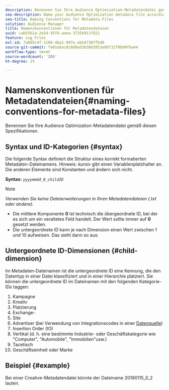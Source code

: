 ```yaml
---
description: Benennen Sie Ihre Audience Optimization-Metadatendatei gemäß diesen Spezifikationen.
seo-description: Name your Audience Optimization metadata file according to these specifications.
seo-title: Naming Conventions for Metadata Files
solution: Audience Manager
title: Namenskonventionen für Metadatendateien
uuid: cab55b2a-2e54-45f6-aeea-3735b911f821
feature: Log Files
exl-id: 7a895c4f-1100-4ba1-947e-abb47307fb40
source-git-commit: fe01ebac8c0d0ad3630d3853e0bf32f0b00f6a44
workflow-type: tm+mt
source-wordcount: '205'
ht-degree: 2%

---
```


# Namenskonventionen für Metadatendateien{#naming-conventions-for-metadata-files}

Benennen Sie Ihre Audience Optimization-Metadatendatei gemäß diesen Spezifikationen.

## Syntax und ID-Kategorien {#syntax}

Die folgende Syntax definiert die Struktur eines korrekt formatierten Metadaten-Dateinamens. Hinweis: *kursiv* gibt einen Variablenplatzhalter an. Die anderen Elemente sind Konstanten und ändern sich nicht.

**Syntax:** *`yyyymmdd_0_childID`*

>[!NOTE]
>
>*Verwenden Sie keine Dateierweiterungen in Ihren Metadatendateien (.txt oder andere).*

<!--In the name syntax, you'll notice a parent ID variable. Don't confuse it with the parent ID used in the [metadata file contents](../../../reporting/audience-optimization-reports/metadata-files-intro/metadata-file-contents.md). These 2 variables seem similar, but they represent different things:-->

* Die mittlere Komponente **0** ist technisch die übergeordnete ID, bei der es sich um ein veraltetes Feld handelt. Der Wert sollte immer auf **0** gesetzt werden.
* Die untergeordnete ID kann je nach Dimension einen Wert zwischen 1 und 10 aufweisen. Das sieht dann so aus:

## Untergeordnete ID-Dimensionen {#child-dimension}

Im Metadaten-Dateinamen ist die untergeordnete ID eine Kennung, die den Datentyp in einer Datei klassifiziert und in einer Hierarchie platziert. Sie können die untergeordnete ID im Dateinamen mit den folgenden Kategorie-IDs taggen:

1. Kampagne
1. Kreativ
1. Platzierung
1. Exchange-
1. Site
1. Advertiser (bei Verwendung von Integrationscodes in einer [Datenquelle](../../../features/manage-datasources.md#details))
1. Insertion Order (IO)
1. Vertikal (d. h. eine bestimmte Industrie- oder Geschäftskategorie wie &quot;Computer&quot;, &quot;Automobile&quot;, &quot;Immobilien&quot;usw.)
1. Tacetisch
1. Geschäftseinheit oder Marke

## Beispiel {#example}

Bei einer Creative-Metadatendatei könnte der Dateiname 20190115_0_2 lauten.

<!--Let's take a look at how you would use these IDs in a metadata file name. As an example, say your data file consists of campaign creatives. In this case, the campaign is a parent object and the creatives are child objects because they belong to, or are contained by, the campaign. As a result, you'd choose the following IDs for the metadata file name:

* Parent ID: `1` 
* Child ID: `2`

Your metadata file name would look like this: `20150827_1_2`

Sometimes, you might have data that does not belong to a parent object. Whenever this is the case, select ID 0 for the parent ID. In this case, your file title would look like this: `20150827_0_2`. -->
